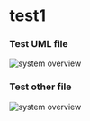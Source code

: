 # test1

### Test UML file
![system overview](https://plantuml.adsrv.wtf/proxy?cache=no&src=https://raw.github.com/DyukDavis/test1/master/umlfiles/test_file.iuml)


### Test other file
![system overview](https://www.plantuml.com/plantuml/proxy?cache=no&src=https://raw.github.com/DyukDavis/test1/master/umlfiles/test_file.iuml)
